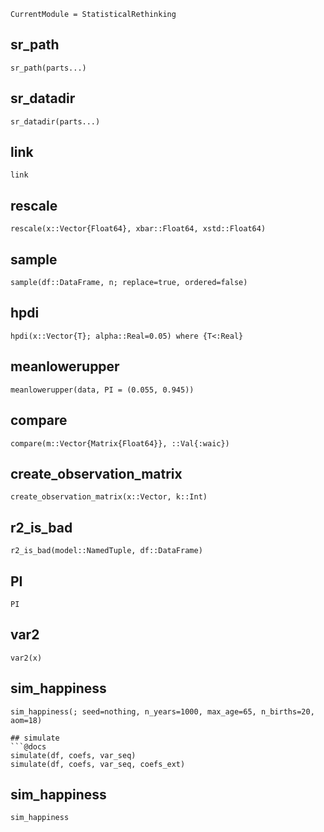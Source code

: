 ```@meta
CurrentModule = StatisticalRethinking
```

## sr\_path
```@docs
sr_path(parts...)
```

## sr\_datadir
```@docs
sr_datadir(parts...)
```

## link
```@docs
link
```

## rescale
```@docs
rescale(x::Vector{Float64}, xbar::Float64, xstd::Float64)
```

## sample
```@docs
sample(df::DataFrame, n; replace=true, ordered=false)
```

## hpdi
```@docs
hpdi(x::Vector{T}; alpha::Real=0.05) where {T<:Real}
```

## meanlowerupper
```@docs
meanlowerupper(data, PI = (0.055, 0.945))
```

## compare
```@docs
compare(m::Vector{Matrix{Float64}}, ::Val{:waic})
```

## create\_observation\_matrix
```@docs
create_observation_matrix(x::Vector, k::Int)
```

## r2\_is\_bad
```@docs
r2_is_bad(model::NamedTuple, df::DataFrame)
```

## PI
```@docs
PI
```

## var2
```@docs
var2(x)
```

## sim\_happiness
```docs
sim_happiness(; seed=nothing, n_years=1000, max_age=65, n_births=20, aom=18)
```

```
## simulate
```@docs
simulate(df, coefs, var_seq)
simulate(df, coefs, var_seq, coefs_ext)
```

## sim_happiness
```@docs
sim_happiness
```
